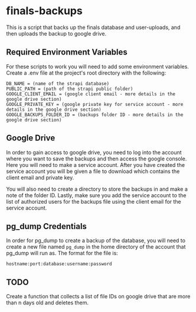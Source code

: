 # finals-backups

This is a script that backs up the finals database and user-uploads, and then uploads the backup to google drive.

## Required Environment Variables

For these scripts to work you will need to add some environment variables. Create a .env file at the project's root directory with the following:

```
DB_NAME = (name of the strapi database)
PUBLIC_PATH = (path of the strapi public folder)
GOOGLE_CLIENT_EMAIL = (google client email - more details in the google drive section)
GOOGLE_PRIVATE_KEY = (google private key for service account - more details in the google drive section)
GOOGLE_BACKUPS_FOLDER_ID = (backups folder ID - more details in the google drive section)
```

## Google Drive

In order to gain access to google drive, you need to log into the account where you want to save the backups and then access the google console. Here you will need to make a service account. After you have created the service account you will be given a file to download which contains the client email and private key.

You will also need to create a directory to store the backups in and make a note of the folder ID. Lastly, make sure you add the service account to the list of authorized users for the backups file using the client email for the service account.

## pg_dump Credentials

In order for pg_dump to create a backup of the database, you will need to create a new file named `pg_dump` in the home directory of the account that pg_dump will run as. The format for the file is:

`hostname:port:database:username:password`

## TODO

Create a function that collects a list of file IDs on google drive that are more than n days old and deletes them.
